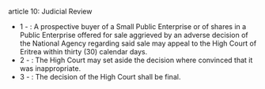 article 10: Judicial Review

<ul>
			<li>1 - : A prospective buyer of a Small Public Enterprise or of shares in a Public Enterprise offered for sale aggrieved by an adverse decision of the National Agency regarding said sale may appeal to the High Court of Eritrea within thirty (30) calendar days.<ul>
			</ul></li>			<li>2 - : The High Court may set aside the decision where convinced that it was inappropriate.<ul>
			</ul></li>			<li>3 - : The decision of the High Court shall be final.<ul>
			</ul></li></ul>